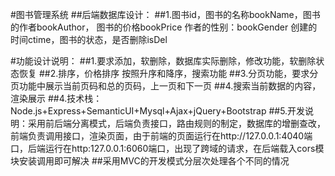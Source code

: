 #图书管理系统
##后端数据库设计：
##1.图书id，图书的名称bookName，图书的作者bookAuthor， 图书的价格bookPrice 作者的性别：bookGender 创建的时间ctime，图书的状态，是否删除isDel

#功能设计说明：
##1.要求添加，软删除，数据库实际删除，修改功能，软删除状态恢复
##2.排序，价格排序 按照升序和降序，搜索功能
##3.分页功能，要求分页功能中展示当前页码和总的页码，上一页和下一页
##4.搜索当前数据的内容，渲染展示
##4.技术栈：Node.js+Express+SemanticUI+Mysql+Ajax+jQuery+Bootstrap
##5.开发说明：采用前后端分离模式，后端负责接口，路由规则的制定，数据库的增删查改，前端负责调用接口，渲染页面，由于前端的页面运行在http://127.0.0.1:4040端口，后端运行在http:127.0.0.1:6060端口，出现了跨域的请求，在后端载入cors模块安装调用即可解决
##采用MVC的开发模式分层次处理各个不同的情况